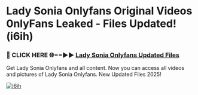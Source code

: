# Lady Sonia Onlyfans Original Videos 0nlyFans Leaked - Files Updated! (i6ih)

<h3>🔴 CLICK HERE 🌐==►► <a href="https://tinyurl.com/2jnfzry5" rel="nofollow">Lady Sonia Onlyfans Updated Files</a></h3>

Get Lady Sonia Onlyfans and all content. Now you can access all videos and pictures of Lady Sonia Onlyfans. New Updated Files 2025!

[![i6ih](https://i.imgur.com/GyGTBgg.gif)](https://tinyurl.com/2jnfzry5)
